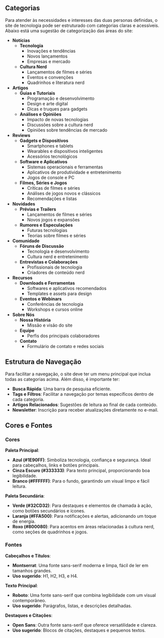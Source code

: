## Categorias
Para atender às necessidades e interesses das duas personas definidas, o site de tecnologia pode ser estruturado com categorias claras e acessíveis. Abaixo está uma sugestão de categorização das áreas do site:
- **Notícias**
  - **Tecnologia**
    - Inovações e tendências
    - Novos lançamentos
    - Empresas e mercado
  - **Cultura Nerd**
    - Lançamentos de filmes e séries
    - Eventos e convenções
    - Quadrinhos e literatura nerd
- **Artigos**
  - **Guias e Tutoriais**
    - Programação e desenvolvimento
    - Design e arte digital
    - Dicas e truques para gadgets
  - **Análises e Opiniões**
    - Impacto de novas tecnologias
    - Discussões sobre a cultura nerd
    - Opiniões sobre tendências de mercado
- **Reviews**
  - **Gadgets e Dispositivos**
    - Smartphones e tablets
    - Wearables e dispositivos inteligentes
    - Acessórios tecnológicos
  - **Software e Aplicativos**
    - Sistemas operacionais e ferramentas
    - Aplicativos de produtividade e entretenimento
    - Jogos de console e PC
  - **Filmes, Séries e Jogos**
    - Críticas de filmes e séries
    - Análises de jogos novos e clássicos
    - Recomendações e listas
- **Novidades**
  - **Prévias e Trailers**
    - Lançamentos de filmes e séries
    - Novos jogos e expansões
  - **Rumores e Especulações**
    - Futuras tecnologias
    - Teorias sobre filmes e séries
- **Comunidade**
  - **Fóruns de Discussão**
    - Tecnologia e desenvolvimento
    - Cultura nerd e entretenimento
  - **Entrevistas e Colaborações**
    - Profissionais de tecnologia
    - Criadores de conteúdo nerd
- **Recursos**
  - **Downloads e Ferramentas**
    - Softwares e aplicativos recomendados
    - Templates e assets para design
  - **Eventos e Webinars**
    - Conferências de tecnologia
    - Workshops e cursos online
- **Sobre Nós**
  - **Nossa História**
    - Missão e visão do site
  - **Equipe**
    - Perfis dos principais colaboradores
  - **Contato**
    - Formulário de contato e redes sociais

## Estrutura de Navegação

Para facilitar a navegação, o site deve ter um menu principal que inclua todas as categorias acima. Além disso, é importante ter:

- **Busca Rápida**: Uma barra de pesquisa eficiente.
- **Tags e Filtros**: Facilitar a navegação por temas específicos dentro de cada categoria.
- **Artigos Relacionados**: Sugestões de leitura ao final de cada conteúdo.
- **Newsletter**: Inscrição para receber atualizações diretamente no e-mail.

## Cores e Fontes

### Cores 

**Paleta Principal**:
- **Azul (#1E90FF)**: Simboliza tecnologia, confiança e segurança. Ideal para cabeçalhos, links e botões principais.
- **Cinza Escuro (#333333)**: Para texto principal, proporcionando boa legibilidade.
- **Branco (#FFFFFF)**: Para o fundo, garantindo um visual limpo e fácil leitura.

**Paleta Secundária**:
- **Verde (#32CD32)**: Para destaques e elementos de chamada à ação, como botões secundários e ícones.
- **Laranja (#FFA500)**: Para notificações e alertas, adicionando um toque de energia.
- **Roxo (#800080)**: Para acentos em áreas relacionadas à cultura nerd, como seções de quadrinhos e jogos.

### Fontes

**Cabeçalhos e Títulos**:
- **Montserrat**: Uma fonte sans-serif moderna e limpa, fácil de ler em tamanhos grandes.
- **Uso sugerido**: H1, H2, H3, e H4.

**Texto Principal**:
- **Roboto**: Uma fonte sans-serif que combina legibilidade com um visual contemporâneo.
- **Uso sugerido**: Parágrafos, listas, e descrições detalhadas.

**Destaques e Citações**:
- **Open Sans**: Outra fonte sans-serif que oferece versatilidade e clareza.
- **Uso sugerido**: Blocos de citações, destaques e pequenos textos.
